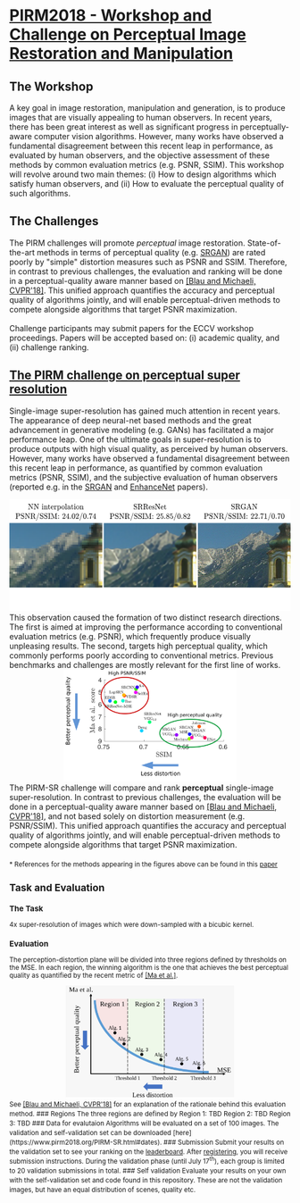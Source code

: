 # [PIRM2018 - Workshop and Challenge on  Perceptual Image Restoration  and Manipulation](https://www.pirm2018.org/)

## The Workshop
A key goal in image restoration, manipulation and generation, is to produce images that are visually appealing to human observers. In recent years, there has been great interest as well as significant progress in perceptually-aware computer vision algorithms. However, many works have observed a fundamental disagreement between this recent leap in performance, as evaluated by human observers, and the objective assessment of these methods by common evaluation metrics (e.g. PSNR, SSIM). This workshop will revolve around two main themes: (i) How to design algorithms which satisfy human observers, and (ii) How to evaluate the perceptual quality of such algorithms.

## The Challenges
The PIRM challenges will promote <i>perceptual</i> image restoration. State-of-the-art methods in terms of perceptual quality (e.g. <a href="https://arxiv.org/abs/1609.04802" target="_blank">SRGAN</a>) are rated poorly by "simple" distortion measures such as PSNR and SSIM. Therefore, in contrast to previous challenges, the evaluation and ranking will be done in a perceptual-quality aware manner based on <a href="https://arxiv.org/abs/1711.06077" target="_blank">[Blau and Michaeli, CVPR'18]</a>. This unified approach quantifies the accuracy and perceptual quality of algorithms jointly, and will enable perceptual-driven methods to compete alongside algorithms that target PSNR maximization.<br><br><!-- Prizes will be awarded to the challenge winners. In addition, c--> Challenge participants may submit papers for the ECCV workshop proceedings. Papers will be accepted based on: (i) academic quality, and (ii) challenge ranking.

## [The PIRM challenge on perceptual super resolution](https://www.pirm2018.org/PIRM-SR.html)
Single-image super-resolution has gained much attention in recent years. The appearance of deep neural-net based methods and the great advancement in generative modeling (e.g. GANs) has facilitated a major performance leap. One of the ultimate goals in super-resolution is to produce outputs with high visual quality, as perceived by human observers. However, many works have observed a fundamental disagreement between this recent leap in performance, as quantified by common evaluation metrics (PSNR, SSIM), and the subjective evaluation of human observers (reported e.g. in the <a href="https://arxiv.org/pdf/1609.04802.pdf" target="_blank">SRGAN</a> and <a href="https://arxiv.org/pdf/1612.07919.pdf" target="_blank">EnhanceNet</a> papers).
<div align='center'>
  <img src="img/church.svg" height="200px">
</div>
This observation caused the formation of two distinct research directions. The first is aimed at improving the performance according to conventional evaluation metrics (e.g. PSNR), which frequently produce visually unpleasing results. The second, targets high perceptual quality, which commonly performs poorly according to conventional metrics. Previous benchmarks and challenges are mostly relevant for the first line of works.
<div align='center'>
  <img src="img/PD_plot.svg" height="200px">
</div>
The PIRM-SR challenge will compare and rank <b>perceptual</b> single-image super-resolution. In contrast to previous challenges, the evaluation will be done in a perceptual-quality aware manner based on <a href="https://arxiv.org/pdf/1711.06077.pdf" target="_blank">[Blau and Michaeli, CVPR'18]</a>, and not based solely on distortion measurement (e.g. PSNR/SSIM). This unified approach quantifies the accuracy and perceptual quality of algorithms jointly, and will enable perceptual-driven methods to compete alongside algorithms that target PSNR maximization. <br><br><small>* References for the methods appearing in the figures above can be found in this <a href="https://arxiv.org/pdf/1711.06077.pdf" target="_blank">paper</a>

## Task and Evaluation
### The Task
4x super-resolution of images which were down-sampled with a bicubic kernel.
### Evaluation
The perception-distortion plane will be divided into three regions defined by thresholds on the MSE. In each region, the winning algorithm is the one that achieves the best perceptual quality as quantified by the recent metric of <a href="https://sites.google.com/site/chaoma99/sr-metric" target="_blank">[Ma et al.]</a>.
<div align='center'>
  <img src="img/regions.svg" height="200px">
</div>
See <a href="https://arxiv.org/abs/1711.06077" target="_blank">[Blau and Michaeli, CVPR'18]</a> for an explanation of the rationale behind this evaluation method.
### Regions
The three regions are defined by
Region 1: TBD
Region 2: TBD
Region 3: TBD
### Data for evalutaion
Algorithms will be evaluated on a set of 100 images. The validation and self-validation set can be downloaded [here](https://www.pirm2018.org/PIRM-SR.html#dates).
### Submission
Submit your results on the validation set to see your ranking on the <a href="#leaderboard">leaderboard</a>. After <a href="https://www.pirm2018.org/PIRM-SR.html#register">registering</a>, you will receive submission instructions. During the validation phase (until July 17<sup>th</sup>), each group is limited to 20 validation submissions in total.
### Self validation
Evaluate your results on your own with the self-validation set and code found in this repository. These are not the validation images, but have an equal distribution of scenes, quality etc.
